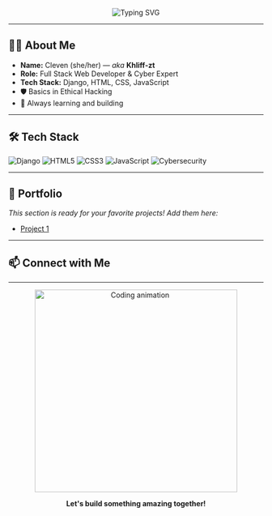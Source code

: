 
<!-- Profile README for Cleven (Khliff-zt) -->

<p align="center">
  <img src="https://readme-typing-svg.demolab.com?font=Fira+Code&pause=1000&color=5BE0D9&center=true&vCenter=true&width=435&lines=Hi%2C+I'm+Cleven+%28Khliff-zt%29+%F0%9F%91%8B;Full+Stack+Web+Developer+%26+Cyber+Expert;Always+learning+and+building+%F0%9F%9A%80" alt="Typing SVG" />
</p>

---

## 👩‍💻 About Me

- **Name:** Cleven (she/her) — _aka_ **Khliff-zt**
- **Role:** Full Stack Web Developer & Cyber Expert
- **Tech Stack:** Django, HTML, CSS, JavaScript
- 🛡️ Basics in Ethical Hacking
- 🚀 Always learning and building

---

## 🛠️ Tech Stack

![Django](https://img.shields.io/badge/-Django-092E20?style=for-the-badge&logo=django&logoColor=white)
![HTML5](https://img.shields.io/badge/-HTML5-E34F26?style=for-the-badge&logo=html5&logoColor=white)
![CSS3](https://img.shields.io/badge/-CSS3-1572B6?style=for-the-badge&logo=css3)
![JavaScript](https://img.shields.io/badge/-JavaScript-F7DF1E?style=for-the-badge&logo=javascript&logoColor=black)
![Cybersecurity](https://img.shields.io/badge/-Cybersecurity-23272F?style=for-the-badge&logo=hackthebox&logoColor=green)

---

## 🌟 Portfolio

_This section is ready for your favorite projects! Add them here:_

- [Project 1](https://anna1tx.pythonanywhere.com/)
<!-- [Project 2]()
- [Project 3](#)
-->
---

## 📫 Connect with Me

<!-- Add your social links below! -->
<!--
[![LinkedIn](https://img.shields.io/badge/-LinkedIn-0077B5?style=flat-square&logo=linkedin&logoColor=white)](your-linkedin-url)
[![Twitter](https://img.shields.io/badge/-Twitter-1DA1F2?style=flat-square&logo=twitter&logoColor=white)](your-twitter-url)
[![Website](https://img.shields.io/badge/-Website-0A0A0A?style=flat-square&logo=firefox-browser&logoColor=white)](your-website-url)
-->

---

<p align="center">
  <img src="https://media.giphy.com/media/qgQUggAC3Pfv687qPC/giphy.gif" width="400" alt="Coding animation" />
</p>

<p align="center">
  <b>Let's build something amazing together!</b>
</p>
